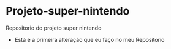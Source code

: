 # Projeto-super-nintendo
Repositorio do projeto super nintendo

- Está é a primeira alteração que eu faço no meu Repositorio

